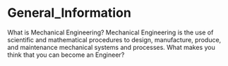 # General_Information

What is Mechanical Engineering? 
Mechanical Engineering is the use of scientific and mathematical procedures to design, manufacture, produce, and maintenance mechanical systems and processes. 
What makes you think that you can become an Engineer?


